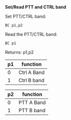 __Set/Read PTT and CTRL band__

Set PTT/CTRL band:

	BC p1,p2

Read the PTT/CTRL band:

	BC p1
	
Returns: p1,p2

|p1|function
|---|---|
|0|Ctrl A Band
|1|Ctrl B band

|p2|function
|---|---|
|0|PTT A Band
|1|PTT B band
